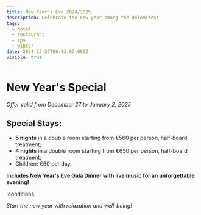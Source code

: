 ```yaml
---
title: New Year's Eve 2024/2025
description: Celebrate the new year among the Dolomites!
tags:
  - hotel
  - restaurant
  - spa
  - winter
date: 2024-12-27T06:03:07.000Z
visible: true
---
```


# New Year's Special

*Offer valid from December 27 to January 2, 2025*

## Special Stays:

- **5 nights** in a double room starting from €560 per person, half-board treatment;
- **4 nights** in a double room starting from €650 per person, half-board treatment;
- Children: €60 per day.

**Includes New Year's Eve Gala Dinner with live music for an unforgettable evening!**

:conditions

*Start the new year with relaxation and well-being!*
